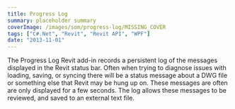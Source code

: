 ```yaml
---
title: Progress Log
summary: placeholder summary
coverImage: /images/som/progress-log/MISSING_COVER
tags: ["C#.Net", "Revit", "Revit API", "WPF"]
date: "2013-11-01"
---
```


The Progress Log Revit add-in records a persistent log of the messages displayed in the Revit status bar. Often when trying to diagnose issues with loading, saving, or syncing there will be a status message about a DWG file or something else that Revit may be hung up on. These messages are often are only displayed for a few seconds. The log allows these messages to be reviewed, and saved to an external text file.
